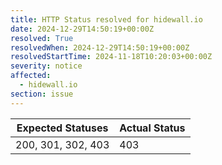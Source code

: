 ```yaml
---
title: HTTP Status resolved for hidewall.io
date: 2024-12-29T14:50:19+00:00Z
resolved: True
resolvedWhen: 2024-12-29T14:50:19+00:00Z
resolvedStartTime: 2024-11-18T10:20:03+00:00Z
severity: notice
affected:
  - hidewall.io
section: issue
---
```


| Expected Statuses | Actual Status  |
|-------------------|----------------|
| 200, 301, 302, 403 | 403 |
